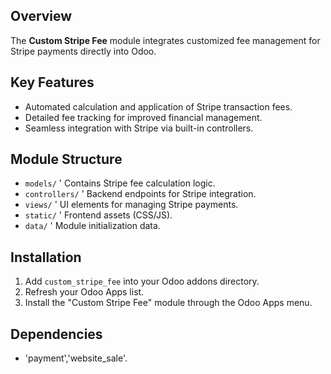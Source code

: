 ## Overview
The **Custom Stripe Fee** module integrates customized fee management for Stripe payments directly into Odoo.

## Key Features
- Automated calculation and application of Stripe transaction fees.
- Detailed fee tracking for improved financial management.
- Seamless integration with Stripe via built-in controllers.

## Module Structure
- `models/` \' Contains Stripe fee calculation logic.
- `controllers/` \' Backend endpoints for Stripe integration.
- `views/` \' UI elements for managing Stripe payments.
- `static/` \' Frontend assets (CSS/JS).
- `data/` \' Module initialization data.

## Installation
1. Add `custom_stripe_fee` into your Odoo addons directory.
2. Refresh your Odoo Apps list.
3. Install the "Custom Stripe Fee" module through the Odoo Apps menu.

## Dependencies
- \'payment\','website_sale\'.
